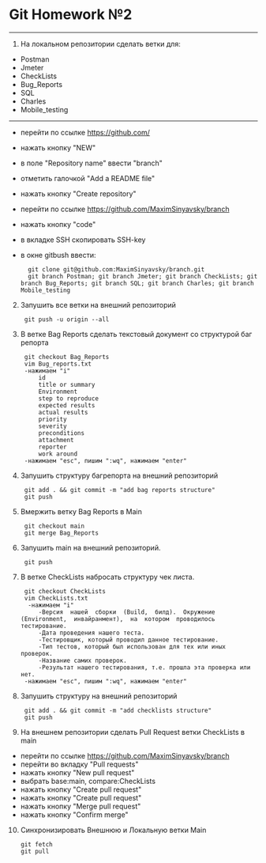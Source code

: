 # Git Homework №2
------------------------------------------------------------
1. На локальном репозитории сделать ветки для:

* Postman
* Jmeter
* CheckLists
* Bug_Reports
* SQL
* Charles
* Mobile_testing
------------------------------------------------------------
* перейти по ссылке https://github.com/
* нажать кнопку "NEW"
* в поле "Repository name" ввести "branch"
* отметить галочкой "Add a README file"
* нажать кнопку "Create repository"
* перейти по ссылке https://github.com/MaximSinyavsky/branch
* нажать кнопку "code"
* в вкладке SSH скопировать SSH-key
* в окне gitbush ввести:

		git clone git@github.com:MaximSinyavsky/branch.git
		git branch Postman; git branch Jmeter; git branch CheckLists; git branch Bug_Reports; git branch SQL; git branch Charles; git branch Mobile_testing
2. Запушить все ветки на внешний репозиторий

		git push -u origin --all
3. В ветке Bag Reports сделать текстовый документ со структурой баг репорта

		git checkout Bag_Reports
		vim Bug_reports.txt
		-нажимаем "i"
			id
			title or summary
			Environment
			step to reproduce
			expected results
			actual results
			priority
			severity
			preconditions
			attachment
			reporter
			work around
		-нажимаем "esc", пишим ":wq", нажимаем "enter"

4. Запушить структуру багрепорта на внешний репозиторий

		git add . && git commit -m "add bag reports structure"
		git push

5. Вмержить ветку Bag Reports в Main

		git checkout main
		git merge Bag_Reports

6. Запушить main на внешний репозиторий.

		git push

7. В ветке CheckLists набросать структуру чек листа.

		git checkout CheckLists
		vim CheckLists.txt
		 -нажимаем "i"
			-Версия  нашей  сборки  (Build,  билд).  Окружение  (Environment,  инвайранмент),  на  котором  проводилось тестирование. 
			-Дата проведения нашего теста. 
			-Тестировщик, который проводил данное тестирование.
			-Тип тестов, который был использован для тех или иных проверок. 
			-Название самих проверок. 
			-Результат нашего тестирования, т.е. прошла эта проверка или нет. 
		-нажимаем "esc", пишим ":wq", нажимаем "enter"

8. Запушить структуру на внешний репозиторий

		git add . && git commit -m "add checklists structure"
		git push 

9. На внешнем репозитории сделать Pull Request ветки CheckLists в main

* перейти по ссылке https://github.com/MaximSinyavsky/branch
* перейти во вкладку "Pull requests"
* нажать кнопку "New pull request"
* выбрать base:main, compare:CheckLists
* нажать кнопку "Create pull request"
* нажать кнопку "Create pull request"
* нажать кнопку "Merge pull request"
* нажать кнопку "Confirm merge"

10. Синхронизировать Внешнюю и Локальную ветки Main
		
		git fetch
		git pull
